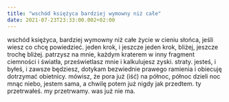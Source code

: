 ```yaml
---
title: "wschód księżyca bardziej wymowny niż całe"
date: 2021-07-23T23:33:00.002+02:00
---
```

wschód księżyca, bardziej wymowny niż całe życie w cieniu słońca, jeśli wiesz co chcę powiedzieć. jeden krok, i jeszcze jeden krok, bliżej, jeszcze trochę bliżej. patrzysz na mnie, każdym kraterem w inny fragment ciemności i światła, prześwietlasz mnie i kalkulujesz zyski. straty. jesteś, i byłeś, i zawsze będziesz, dotykam bezwiednie prawego ramienia i obiecuję dotrzymać obietnicy. mówisz, że pora już (iść) na północ, północ dzieli noc mnąc niebo, jestem sama, a chwilę potem już nigdy jak przedtem. ty przetrwałeś. my przetrwamy. was już nie ma.
